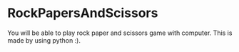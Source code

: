 # RockPapersAndScissors
You will be able to play rock paper and scissors game with computer. This is made by using python :).
